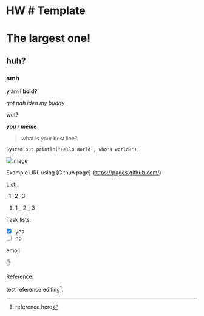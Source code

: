 # HW # Template
# The largest one!
## huh?
### smh

**y am I bold?**

_got nah idea my buddy_

~~wut?~~

***you r meme***



> what is your best line?


```
System.out.println("Hello World!, who's world?");
```

![image](https://api.memegen.link/images/rollsafe/When_you_have_a_really_good_idea.gif?layout=top)

Example URL using [Github page] (https://pages.github.com/)

List:

-1
-2
-3

1. 1
   _ 2
     _ 3


Task lists:

- [x] yes
- [ ] no

emoji

:raised_hand:

Reference:

test reference editing[^1].

[^1]: reference here
